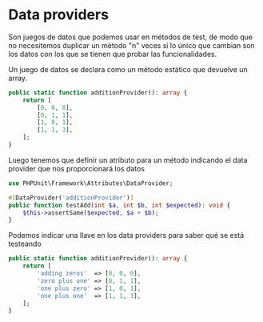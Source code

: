# Data providers

Son juegos de datos que podemos usar en métodos de test, de modo que no necesitemos duplicar un método "n" veces si lo único que cambian son los datos con los que se tienen que probar las funcionalidades.

Un juego de datos se declara como un método estático que devuelve un array.

```php
public static function additionProvider(): array {
    return [
        [0, 0, 0],
        [0, 1, 1],
        [1, 0, 1],
        [1, 1, 3],
    ];
}
```

Luego tenemos que definir un atributo para un método indicando el data provider que nos proporcionará los datos

```php
use PHPUnit\Framework\Attributes\DataProvider;

#[DataProvider('additionProvider')]
public function testAdd(int $a, int $b, int $expected): void {
    $this->assertSame($expected, $a + $b);
}
```

Podemos indicar una llave en los data providers para saber qué se está testeando

```php
public static function additionProvider(): array {
    return [
        'adding zeros'  => [0, 0, 0],
        'zero plus one' => [0, 1, 1],
        'one plus zero' => [1, 0, 1],
        'one plus one'  => [1, 1, 3],
    ];
}
```
